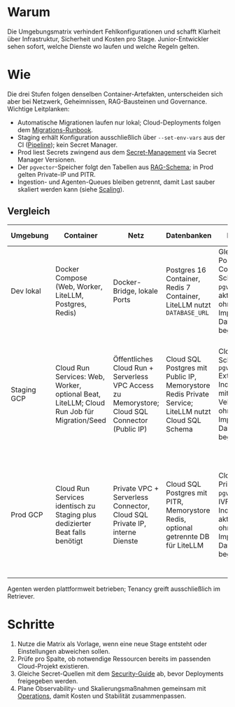 # Warum
Die Umgebungsmatrix verhindert Fehlkonfigurationen und schafft Klarheit über Infrastruktur, Sicherheit und Kosten pro Stage. Junior-Entwickler sehen sofort, welche Dienste wo laufen und welche Regeln gelten.

# Wie
Die drei Stufen folgen denselben Container-Artefakten, unterscheiden sich aber bei Netzwerk, Geheimnissen, RAG-Bausteinen und Governance. Wichtige Leitplanken:
- Automatische Migrationen laufen nur lokal; Cloud-Deployments folgen dem [Migrations-Runbook](../runbooks/migrations.md).
- Staging erhält Konfiguration ausschließlich über `--set-env-vars` aus der CI ([Pipeline](../cicd/pipeline.md)); kein Secret Manager.
- Prod liest Secrets zwingend aus dem [Secret-Management](../security/secrets.md) via Secret Manager Versionen.
 - Der `pgvector`-Speicher folgt den Tabellen aus [RAG-Schema](../rag/schema.sql); in Prod gelten Private-IP und PITR.
 - Ingestion- und Agenten-Queues bleiben getrennt, damit Last sauber skaliert werden kann (siehe [Scaling](../operations/scaling.md)).

## Vergleich
| Umgebung | Container | Netz | Datenbanken | RAG Store | Ingestion | Agenten | Secrets | Ingress | Observability (Langfuse) | Skalierung | Kostenhebel |
| --- | --- | --- | --- | --- | --- | --- | --- | --- | --- | --- | --- |
| Dev lokal | Docker Compose (Web, Worker, LiteLLM, Postgres, Redis) | Docker-Bridge, lokale Ports | Postgres 16 Container, Redis 7 Container, LiteLLM nutzt `DATABASE_URL` | Gleiches Postgres-Container-Schema, `pgvector` lokal aktiviert. Start ohne Initial-Import, Datenbestand beginnt leer. | Compose-Worker mit Queue `ingestion`, Batchgröße klein halten. Start ohne Initial-Import, Datenbestand beginnt leer. | Agenten laufen im selben Worker, Logging auf Konsole. Start ohne Initial-Import, Datenbestand beginnt leer. | `.env` aus Repo-Wurzel | `http://localhost:{8000,4000}` | Langfuse optional lokal mit SQLite; Logs primär Konsole | Manuell via Compose (Start/Stop) | Container pausieren, Datenbank-Volume löschen |
| Staging GCP | Cloud Run Services: Web, Worker, optional Beat, LiteLLM; Cloud Run Job für Migration/Seed | Öffentliches Cloud Run + Serverless VPC Access zu Memorystore; Cloud SQL Connector (Public IP) | Cloud SQL Postgres mit Public IP, Memorystore Redis Private Service; LiteLLM nutzt Cloud SQL Schema | Cloud SQL Schema `rag` mit `pgvector` Extension, Index-Tests mit 1k Vektoren. Start ohne Initial-Import, Datenbestand beginnt leer. | Cloud Run Worker mit Queue `ingestion`, Limits laut [Scaling](../operations/scaling.md) (max 2 gleichzeitige Batches). Start ohne Initial-Import, Datenbestand beginnt leer. | Agenten-Queue `agents` mit LangGraph, Output nach Langfuse. Start ohne Initial-Import, Datenbestand beginnt leer. | CI setzt Umgebungsvariablen je Deploy (`--set-env-vars`) | Cloud Run URL (authentifiziert für Admin), temporär öffentlich für QA | Langfuse Cloud/Container über CI-Variablen (`LANGFUSE_*`), Sampling 25% | Auto-Scaling pro Dienst (min 0, max 3), Worker nach Queue-Metriken | Min-Instances = 0, regionale Ressourcen klein halten |
| Prod GCP | Cloud Run Services identisch zu Staging plus dedizierter Beat falls benötigt | Private VPC + Serverless Connector, Cloud SQL Private IP, interne Dienste | Cloud SQL Postgres mit PITR, Memorystore Redis, optional getrennte DB für LiteLLM | Cloud SQL Private IP, `pgvector` mit IVFFLAT/HNSW Indizes, PITR aktiv. Start ohne Initial-Import, Datenbestand beginnt leer. | Cloud Run Worker Queue `ingestion`, maxInstances abgestimmt auf Kostenlimit; Batches 512 Chunks. Start ohne Initial-Import, Datenbestand beginnt leer. | Agenten-Queue `agents` mit RLS-sicherem Zugriff; Guardrails aktiv. Start ohne Initial-Import, Datenbestand beginnt leer. | Secret Manager + Runtime Secrets ([Security](../security/secrets.md)) | Interne Cloud Run URLs; externer Zugriff nur via HTTPS Load Balancer & Managed SSL | Langfuse via Secret Manager (`LANGFUSE_*`), Sampling 5%, PII-Redaction aktiv | Min-Instances > 0 für Web, Worker horizontal via Traffic-Split, Beat fix 1 | Traffic-Split für Canary, Skalierungsgrenzen optimieren, Speicherklassen wählen |

Agenten werden plattformweit betrieben; Tenancy greift ausschließlich im Retriever.

# Schritte
1. Nutze die Matrix als Vorlage, wenn eine neue Stage entsteht oder Einstellungen abweichen sollen.
2. Prüfe pro Spalte, ob notwendige Ressourcen bereits im passenden Cloud-Projekt existieren.
3. Gleiche Secret-Quellen mit dem [Security-Guide](../security/secrets.md) ab, bevor Deployments freigegeben werden.
4. Plane Observability- und Skalierungsmaßnahmen gemeinsam mit [Operations](../operations/scaling.md), damit Kosten und Stabilität zusammenpassen.
